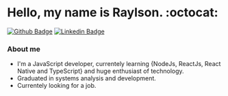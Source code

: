 # Hello, my name is Raylson. :octocat:

[![Github Badge](https://img.shields.io/badge/-Github-000?style=flat-square&logo=Github&logoColor=white&link=https://github.com/fagnerpsantos)](https://github.com/raylsonandrews)
[![Linkedin Badge](https://img.shields.io/badge/-LinkedIn-blue?style=flat-square&logo=Linkedin&logoColor=white&link=https://www.linkedin.com/in/fagnerpsantos/)](https://www.linkedin.com/in/raylson-brauna-a642b0178/)

### About me
- I'm a JavaScript developer, currentely learning {NodeJs, ReactJs, React Native and TypeScript} and huge enthusiast of technology.
- Graduated in systems analysis and development.
- Currentely looking for a job.